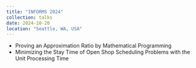 ```yaml
---
title: "INFORMS 2024"
collection: talks
date: 2024-10-20
location: "Seattle, WA, USA"
---
```


* Proving an Approximation Ratio by Mathematical Programming
* Minimizing the Stay Time of Open Shop Scheduling Problems with the Unit Processing Time
